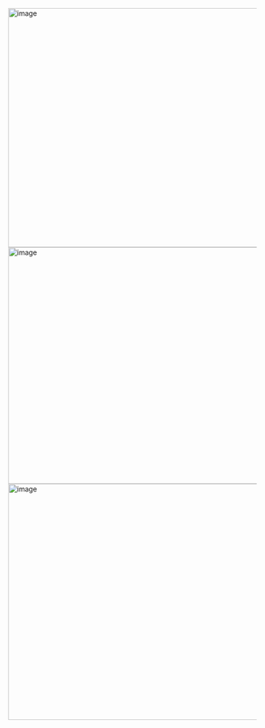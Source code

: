 <img width="900" height="485" alt="image" src="https://github.com/user-attachments/assets/6179626f-0129-4e03-8680-02cb339ba935" />

<img width="894" height="480" alt="image" src="https://github.com/user-attachments/assets/75af9885-957b-4ae0-ad7c-1813e97a9bb2" />

<img width="824" height="479" alt="image" src="https://github.com/user-attachments/assets/b54ab0d1-c7b7-4b9b-9f14-4809eae9307e" />
